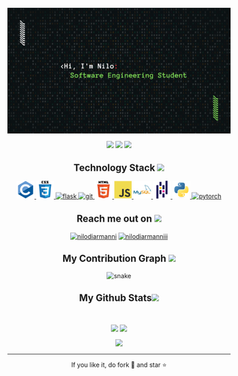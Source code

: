 
<!-- -->
<p align="center">
 
</p align="center">

<img src="moderno de programação.png" />

<p align="center">
 
 <img src="https://badges.pufler.dev/visits/darkzinn11/darkzinn11"/> 
 <!-- <img src="https://badges.pufler.dev/years/ritik307"/> -->
 <img src="https://badges.pufler.dev/repos/darkzinn11"/>
 <img src="https://badges.pufler.dev/commits/monthly/darkzinn11" />

</p>

<!-- <p align="center">
  Eu sou um estudante do 3º semestre que cursa engenharia de software 🎓 da Unidade de Ensino Superior Dom Bosco - UNDB 🏛. Sou um aprendiz apaixonado que está sempre disposto a aprender e trabalhar em tecnologias e domínios 💡. Adoro explorar novas tecnologias e aproveitá-las para resolver problemas ✨ da vida real. Além disso, também adoro trabalho em equipe e adiquirir novos conhecimentos 💻. Sou apaixonado em back-end🕸️.
</p>   -->

<h2 align="center">Technology Stack <img src="https://github.com/ritik307/ritik307/blob/main/images/laptop.gif" width="50"></h2>

<p align="center"> <a href="https://www.cprogramming.com/" target="_blank" rel="noreferrer"> <img src="https://raw.githubusercontent.com/devicons/devicon/master/icons/c/c-original.svg" alt="c" width="40" height="40"/> </a> <a href="https://www.w3schools.com/css/" target="_blank" rel="noreferrer"> <img src="https://raw.githubusercontent.com/devicons/devicon/master/icons/css3/css3-original-wordmark.svg" alt="css3" width="40" height="40"/> </a> <a href="https://flask.palletsprojects.com/" target="_blank" rel="noreferrer"> <img src="https://www.vectorlogo.zone/logos/pocoo_flask/pocoo_flask-icon.svg" alt="flask" width="40" height="40"/> </a> <a href="https://git-scm.com/" target="_blank" rel="noreferrer"> <img src="https://www.vectorlogo.zone/logos/git-scm/git-scm-icon.svg" alt="git" width="40" height="40"/> </a> <a href="https://www.w3.org/html/" target="_blank" rel="noreferrer"> <img src="https://raw.githubusercontent.com/devicons/devicon/master/icons/html5/html5-original-wordmark.svg" alt="html5" width="40" height="40"/> </a> <a href="https://developer.mozilla.org/en-US/docs/Web/JavaScript" target="_blank" rel="noreferrer"> <img src="https://raw.githubusercontent.com/devicons/devicon/master/icons/javascript/javascript-original.svg" alt="javascript" width="40" height="40"/> </a> <a href="https://www.mysql.com/" target="_blank" rel="noreferrer"> <img src="https://raw.githubusercontent.com/devicons/devicon/master/icons/mysql/mysql-original-wordmark.svg" alt="mysql" width="40" height="40"/> </a> <a href="https://pandas.pydata.org/" target="_blank" rel="noreferrer"> <img src="https://raw.githubusercontent.com/devicons/devicon/2ae2a900d2f041da66e950e4d48052658d850630/icons/pandas/pandas-original.svg" alt="pandas" width="40" height="40"/> </a> <a href="https://www.python.org" target="_blank" rel="noreferrer"> <img src="https://raw.githubusercontent.com/devicons/devicon/master/icons/python/python-original.svg" alt="python" width="40" height="40"/> </a> <a href="https://pytorch.org/" target="_blank" rel="noreferrer"> <img src="https://www.vectorlogo.zone/logos/pytorch/pytorch-icon.svg" alt="pytorch" width="40" height="40"/> </a> </p>

<h2 align="center">Reach me out on <img src="https://media0.giphy.com/media/jqNPzdTTxQfOgOqpO4/source.gif" width="50"></h2>

<p align="center">
<a href="https://www.linkedin.com/in/nilo-di-armanni-83364a273/" target="blank"><img align="center" src="https://raw.githubusercontent.com/rahuldkjain/github-profile-readme-generator/master/src/images/icons/Social/linked-in-alt.svg" alt="nilodiarmanni" height="30" width="40" /></a>
<a href="https://instagram.com/nilodiarmanniii" target="blank"><img align="center" src="https://raw.githubusercontent.com/rahuldkjain/github-profile-readme-generator/master/src/images/icons/Social/instagram.svg" alt="nilodiarmanniii" height="30" width="40" /></a>
</p>


<h2 align="center">
  My Contribution Graph <img src="https://media.giphy.com/media/xUA7aZeLE2e0P7Znz2/giphy.gif" width="50">
</h2>
<p align="center">
  <img src="https://github.com/ritik307/ritik307/raw/output/github-contribution-grid-snake.svg" alt="snake"></center>
</p>

<h2 align="center">
  My Github Stats<img src="https://media.giphy.com/media/VgCDAzcKvsR6OM0uWg/giphy.gif" width="50">
</h2>
 
<br>

<p align = "center">
  <img  src = "https://github-readme-stats.vercel.app/api?username=darkzinn11&show_icons=true&hide=contribs,prs&cache_seconds=86400&theme=blue_navy">
  <img src = "https://github-readme-stats.vercel.app/api/pin/?username=darkzinn11&repo=github-readme-stats&cache_seconds=86400&theme=blue_navy">
</p>

<p align = "center">
 <img src="https://activity-graph.herokuapp.com/graph?username=darkzinn11&theme=redical">
</p> 
<hr>
<p align="center">If you like it, do fork 🍴 and star ⭐</p>
